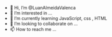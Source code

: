 - 👋 Hi, I’m @LuanAlmeidaValenca
- 👀 I’m interested in ...
- 🌱 I’m currently learning JavaScript, css , HTML
- 💞️ I’m looking to collaborate on ...
- 📫 How to reach me ...

<!---
LuanAlmeidaValenca/LuanAlmeidaValenca is a ✨ special ✨ repository because its `README.md` (this file) appears on your GitHub profile.
You can click the Preview link to take a look at your changes.
--->
